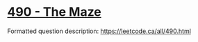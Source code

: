 # [490 - The Maze](https://leetcode.ca/2017-04-03-490-The-Maze/)

Formatted question description: https://leetcode.ca/all/490.html
